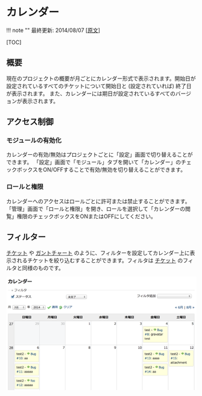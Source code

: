 カレンダー
==========

!!! note ""
    最終更新: 2014/08/07
    [[原文](http://www.redmine.org/projects/redmine/wiki/RedmineCalendar/8)]

[TOC]

概要
----

現在のプロジェクトの概要が月ごとにカレンダー形式で表示されます。開始日が設定されているすべてのチケットについて開始日と (設定されていれば) 終了日が表示されます。
また、カレンダーには期日が設定されているすべてのバージョンが表示されます。

アクセス制御
------------

### モジュールの有効化

カレンダーの有効/無効はプロジェクトごとに「設定」画面で切り替えることができます。
「設定」画面で「モジュール」タブを開いて「カレンダー」のチェックボックスをON/OFFすることで有効/無効を切り替えることができます。

### ロールと権限

カレンダーへのアクセスはロールごとに許可または禁止することができます。
「管理」画面で「ロールと権限」を開き、ロールを選択して「カレンダーの閲覧」権限のチェックボックスをONまたはOFFにしてください。

フィルター
----------

[チケット](RedmineIssueList) や [ガントチャート](RedmineGantt) のように、フィルターを設定してカレンダー上に表示されるチケットを絞り込むすることができます。フィルタは [チケット](RedmineIssueList) のフィルタと同様のものです。

![](RedmineCalendar/calendar.png)
